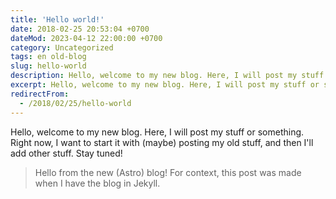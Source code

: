 ```yaml
---
title: 'Hello world!'
date: 2018-02-25 20:53:04 +0700
dateMod: 2023-04-12 22:00:00 +0700
category: Uncategorized
tags: en old-blog
slug: hello-world
description: Hello, welcome to my new blog. Here, I will post my stuff or something. Right now, I want to start it with (maybe) posting my old stuff, and then I'll add other stuff. Stay tuned!
excerpt: Hello, welcome to my new blog. Here, I will post my stuff or something. Right now, I want to start it with (maybe) posting my old stuff, and then I'll add other stuff.
redirectFrom: 
  - /2018/02/25/hello-world
---
```


Hello, welcome to my new blog. Here, I will post my stuff or something. Right now, I want to start it with (maybe) posting my old stuff, and then I'll add other stuff. Stay tuned!

> Hello from the new (Astro) blog! For context, this post was made when I have the blog in Jekyll.